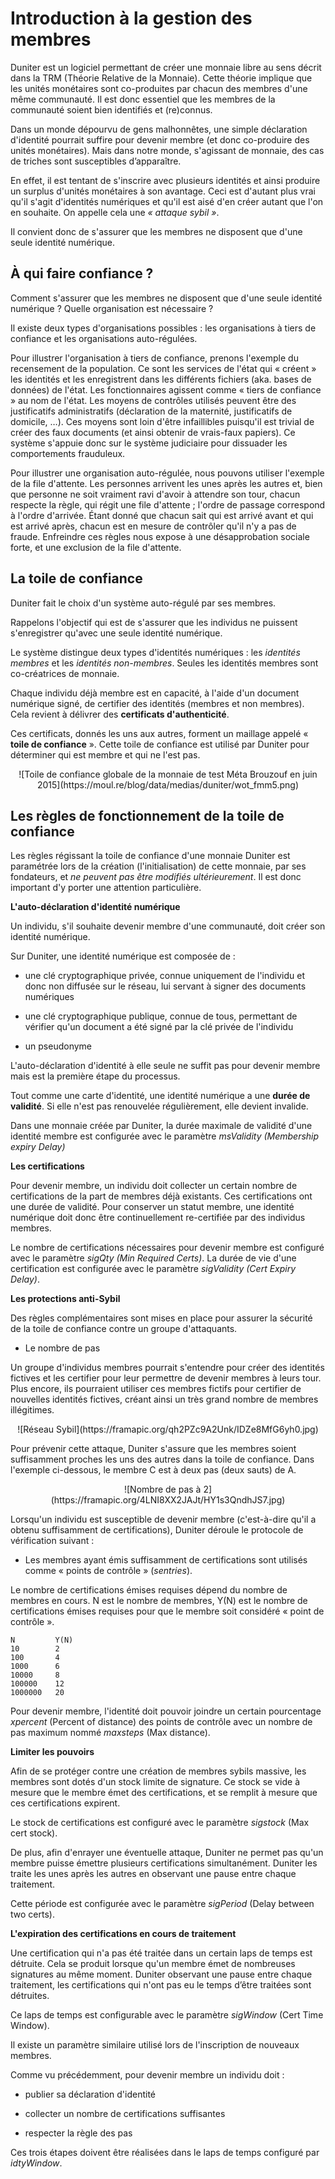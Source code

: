 # Introduction à la gestion des membres

Duniter est un logiciel permettant de créer une monnaie libre au sens décrit dans la TRM (Théorie Relative de la Monnaie).  Cette théorie implique que les unités monétaires sont co-produites par chacun des membres d'une même communauté.  Il est donc essentiel que les membres de la communauté soient bien identifiés et (re)connus.

Dans un monde dépourvu de gens malhonnêtes, une simple déclaration d'identité pourrait suffire pour devenir membre (et donc co-produire des unités monétaires).  Mais dans notre monde, s'agissant de monnaie, des cas de triches sont susceptibles d’apparaître.

En effet, il est tentant de s'inscrire avec plusieurs identités et ainsi produire un surplus d'unités monétaires à son avantage.  Ceci est d'autant plus vrai qu'il s'agit d'identités numériques et qu'il est aisé d'en créer autant que l'on en souhaite.  On appelle cela une *« attaque sybil »*.

Il convient donc de s'assurer que les membres ne disposent que d'une seule identité numérique.



## À qui faire confiance ?

Comment s'assurer que les membres ne disposent que d'une seule identité numérique ? Quelle organisation est nécessaire ?

Il existe deux types d'organisations possibles : les organisations à tiers de confiance et les organisations auto-régulées.

Pour illustrer l'organisation à tiers de confiance, prenons l'exemple du recensement de la population.  Ce sont les services de l'état qui « créent » les identités et les enregistrent dans les différents fichiers (aka. bases de données) de l'état. Les fonctionnaires agissent comme « tiers de confiance » au nom de l'état. Les moyens de contrôles utilisés peuvent être des justificatifs administratifs (déclaration de la maternité, justificatifs de domicile, …). Ces moyens sont loin d'être infaillibles puisqu'il est trivial de créer des faux documents (et ainsi obtenir de vrais-faux papiers).  Ce système s'appuie donc sur le système judiciaire pour dissuader les comportements frauduleux.

Pour illustrer une organisation auto-régulée, nous pouvons utiliser l'exemple de la file d'attente.
Les personnes arrivent les unes après les autres et, bien que personne ne soit vraiment ravi d'avoir à attendre son tour,  chacun respecte la règle, qui régit une file d'attente ; l'ordre de passage correspond à l'ordre d'arrivée.
Étant donné que chacun sait qui est arrivé avant et qui est arrivé après, chacun est en mesure de contrôler qu'il n'y a pas de fraude.
Enfreindre ces règles nous expose à une désapprobation sociale forte, et une exclusion de la file d'attente.



## La toile de confiance

Duniter fait le choix d'un système auto-régulé par ses membres.

Rappelons l'objectif qui est de s'assurer que les individus ne puissent s'enregistrer qu'avec une seule identité numérique.

Le système distingue deux types d'identités numériques : les *identités membres* et les *identités non-membres*.  Seules les identités membres sont co-créatrices de monnaie.

Chaque individu déjà membre est en capacité, à l'aide d'un document numérique signé, de certifier des identités (membres et non membres).  Cela revient à délivrer des **certificats d'authenticité**.

Ces certificats, donnés les uns aux autres, forment un maillage appelé « **toile de confiance** ».  Cette toile de confiance est utilisé par Duniter pour déterminer qui est membre et qui ne l'est pas.

 <center>![Toile de confiance globale de la monnaie de test Méta Brouzouf en juin 2015](https://moul.re/blog/data/medias/duniter/wot_fmm5.png)</center>



## Les règles de fonctionnement de la toile de confiance

Les règles régissant la toile de confiance d'une monnaie Duniter est paramétrée lors de la création (l'initialisation) de cette monnaie, par ses fondateurs, et *ne peuvent pas être modifiés ultérieurement*.  Il est donc important d'y porter une attention particulière.

 **L'auto-déclaration d'identité numérique**

Un individu, s'il souhaite devenir membre d'une communauté, doit créer son identité numérique.

Sur Duniter, une identité numérique est composée de :

* une clé cryptographique privée, connue uniquement de l'individu et donc    non diffusée sur le réseau, lui servant à signer des documents numériques

* une clé cryptographique publique, connue de tous, permettant de vérifier    qu'un document a été signé par la clé privée de l'individu

* un pseudonyme

L'auto-déclaration d'identité à elle seule ne suffit pas pour devenir membre mais est la première étape du processus.

Tout comme une carte d'identité, une identité numérique a une **durée de validité**.  Si elle n'est pas renouvelée régulièrement, elle devient invalide.

Dans une monnaie créée par Duniter, la durée maximale de validité d'une identité membre est configurée avec le paramètre *msValidity (Membership expiry Delay)*

**Les certifications**



 Pour devenir membre, un individu doit collecter un certain nombre de certifications de la part de membres déjà existants.  Ces certifications ont une durée de validité. Pour conserver un statut membre, une identité numérique doit donc être continuellement re-certifiée par des individus membres.

Le nombre de certifications nécessaires pour devenir membre est configuré avec le paramètre *sigQty (Min Required Certs)*.  La durée de vie d'une certification est configurée avec le paramètre *sigValidity (Cert Expiry Delay)*.

**Les protections anti-Sybil**

Des règles complémentaires sont mises en place pour assurer la sécurité de la toile de confiance contre un groupe d'attaquants.

* Le nombre de pas

Un groupe d'individus membres pourrait s'entendre pour créer des identités fictives et les certifier pour leur permettre de devenir membres à leurs tour.  Plus encore, ils pourraient utiliser ces membres fictifs pour certifier de nouvelles identités fictives, créant ainsi un très grand nombre de membres illégitimes.

<center>![Réseau Sybil](https://framapic.org/qh2PZc9A2Unk/IDZe8MfG6yh0.jpg)</center>

 Pour prévenir cette attaque, Duniter s'assure que les membres soient suffisamment proches les uns des autres dans la toile de confiance.  Dans l'exemple ci-dessous, le membre C est à deux pas (deux sauts) de A.

<center>![Nombre de pas à 2](https://framapic.org/4LNI8XX2JAJt/HY1s3QndhJS7.jpg)</center>

 Lorsqu'un individu est susceptible de devenir membre (c'est-à-dire qu'il a obtenu suffisamment de certifications), Duniter déroule le protocole de vérification suivant :     

* Les membres ayant émis suffisamment de certifications sont utilisés comme    « points de contrôle » (*sentries*).

Le nombre de certifications émises requises dépend du nombre de membres en cours.  N est le nombre de membres, Y(N) est le nombre de certifications émises requises pour que le membre soit considéré « point de contrôle ».

```
N         Y(N)
10        2
100       4
1000      6
10000     8
100000    12
1000000   20
```

Pour devenir membre, l'identité doit pouvoir joindre un certain pourcentage *xpercent* (Percent of distance) des points de contrôle avec un nombre de pas maximum nommé *maxsteps* (Max distance).

 **Limiter les pouvoirs**

Afin de se protéger contre une création de membres sybils massive, les membres sont dotés d'un stock limite de signature.  Ce stock se vide à mesure que le membre émet des certifications, et se remplit à mesure que ces certifications expirent.

Le stock de certifications est configuré avec le paramètre *sigstock* (Max cert stock).

De plus, afin d'enrayer une éventuelle attaque, Duniter ne permet pas qu'un membre puisse émettre plusieurs certifications simultanément.  Duniter les traite les unes après les autres en observant une pause entre chaque traitement.

Cette période est configurée avec le paramètre *sigPeriod* (Delay between two certs).

 **L'expiration des certifications en cours de traitement**

Une certification qui n'a pas été traitée dans un certain laps de temps est détruite.  Cela se produit lorsque qu'un membre émet de nombreuses signatures au même moment.  Duniter observant une pause entre chaque traitement, les certifications qui n'ont pas eu le temps d’être traitées sont détruites.

Ce laps de temps est configurable avec le paramètre *sigWindow* (Cert Time Window).

Il existe un paramètre similaire utilisé lors de l'inscription de nouveaux membres.

Comme vu précédemment, pour devenir membre un individu doit :

* publier sa déclaration d'identité

* collecter un nombre de certifications suffisantes

* respecter la règle des pas

Ces trois étapes doivent être réalisées dans le laps de temps configuré par *idtyWindow*.


